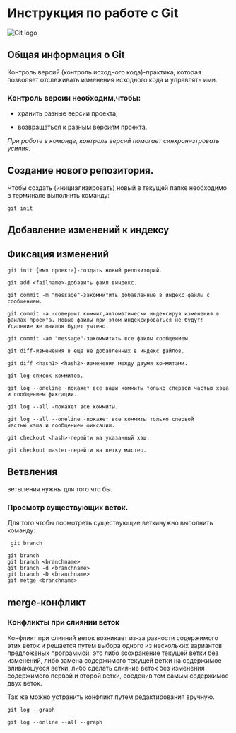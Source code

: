 # **Инструкция по работе с Git**

![Git logo](git.png)

## Общая информация о Git

Контроль версий (контроль исходного кода)-практика, которая позволяет отслеживать изменения исходного кода и управлять ими.

### Контроль версии необходим,чтобы:

* хранить разные версии проекта;

* возвращаться к разным версиям проекта.

*При работе в команде, контроль версий помогает синхронизтровать усилия.*



## Создание нового репозитория.

Чтобы создать (инициализировать) новый в текущей папке необходимо в терминале выполнить команду:

    git init

## Добавление изменений к индексу

## Фиксация изменений

    git init {имя проекта}-создать новый репозиторий.

    git add <failname>-добавить фаил виндекс.

    git commit -m "message"-закоммитить добавленные в индекс файлы с сообщением.

    git commit -a -совершит коммит,автоматически индексируя изменения в фаилах проекта. Новые фаилы при этом индексироваться не будут! Удаление же фаилов будет учтено.
    
    git commit -am "message"-закоммитить все фаилы сообщением.

    git diff-изменения в еще не добавленных в индекс файлов.

    git diff <hash1> <hash2>-изменения между двумя коммитами.
    
    git log-список коммитов.

    git log --oneline -покажет все ваши коммиты только спервой частью хэша и сообщением фиксации.

    git log --all -покажет все коммиты.

    git log --all --oneline -покажет все коммиты только спервой 
    частью хэша и сообщением фиксации.

    git checkout <hash>-перейти на указанный хэш.

    git checkout master-перейти на ветку мастер.

 ## Ветвления
ветыления нужны для того что бы.

 ### Просмотр существующих веток.

 Для того чтобы посмотреть существующие веткинужно выполнить команду:
 
     git branch

    git branch
    git branch <branchname>
    git branch -d <branchname>
    git branch -D <branchname>
    git metge <branchname>

   ## merge-конфликт

 ### Конфликты при слиянии веток
 Конфликт при слияний веток возникает из-за разности содержимого этих веток и решается путем выбора одного из нескольких вариантов предложеных программой, это либо sсохранение текущей ветки без изменений, либо замена содержимого текущей ветки на содержимое вливающуеся ветки, либо сделать слияние веток без изменения содержимого первой и второй ветки, соеденив тем самым содержимое двух веток. 

  Так же можно устранить конфликт путем редактирования вручную.



    git log --graph

    git log --online --all --graph

